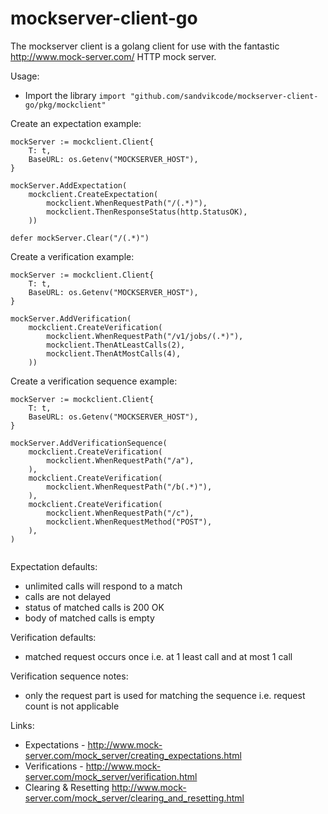# mockserver-client-go

The mockserver client is a golang client for use with the fantastic http://www.mock-server.com/ HTTP mock server.

Usage:
* Import the library `import "github.com/sandvikcode/mockserver-client-go/pkg/mockclient"`

Create an expectation example:
```
mockServer := mockclient.Client{
    T: t,
    BaseURL: os.Getenv("MOCKSERVER_HOST"),
}

mockServer.AddExpectation(
    mockclient.CreateExpectation(
        mockclient.WhenRequestPath("/(.*)"),
        mockclient.ThenResponseStatus(http.StatusOK),
    ))

defer mockServer.Clear("/(.*)")
```

Create a verification example:
```
mockServer := mockclient.Client{
    T: t,
    BaseURL: os.Getenv("MOCKSERVER_HOST"),
}

mockServer.AddVerification(
    mockclient.CreateVerification(
        mockclient.WhenRequestPath("/v1/jobs/(.*)"),
        mockclient.ThenAtLeastCalls(2),
        mockclient.ThenAtMostCalls(4),
    ))
```

Create a verification sequence example:
```
mockServer := mockclient.Client{
    T: t,
    BaseURL: os.Getenv("MOCKSERVER_HOST"),
}

mockServer.AddVerificationSequence(
    mockclient.CreateVerification(
        mockclient.WhenRequestPath("/a"),
    ),
    mockclient.CreateVerification(
        mockclient.WhenRequestPath("/b(.*)"),
    ),
    mockclient.CreateVerification(
        mockclient.WhenRequestPath("/c"),
        mockclient.WhenRequestMethod("POST"),
    ),
)
    
```

Expectation defaults:
* unlimited calls will respond to a match
* calls are not delayed
* status of matched calls is 200 OK
* body of matched calls is empty

Verification defaults:
* matched request occurs once i.e. at 1 least call and at most 1 call

Verification sequence notes:
* only the request part is used for matching the sequence i.e. request count is not applicable

Links:
* Expectations - http://www.mock-server.com/mock_server/creating_expectations.html
* Verifications - http://www.mock-server.com/mock_server/verification.html
* Clearing & Resetting http://www.mock-server.com/mock_server/clearing_and_resetting.html


